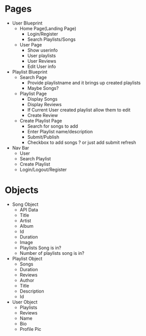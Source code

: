Pages
=====
-   User Blueprint
    -   Home Page(Landing Page) 
        -   Login/Register
        -   Search Playlists/Songs
    -   User Page
        -   Show userinfo
        -   User playlists
        -   User Reviews
        -   Edit User info
-   Playlist Blueprint
    -   Search Page
        -   Provide playlistname and it brings up created playlists
        -   Maybe Songs?
    -   Playlist Page
        -   Display Songs
        -   Display Reviews
        -   If Current User created playlist allow them to edit
        -   Create Review
    -   Create Playlist Page
        -   Search for songs to add
        -   Enter Playlist name/description
        -   Submit/Publish
        -   Checkbox to add songs ? or just add submit refresh
-   Nav Bar
    -   User
    -   Search Playlist
    -   Create Playlist
    -   Login/Logout/Register

Objects
=======

-   Song Object
    -   API Data
    -   Title
    -   Artist
    -   Album
    -   Id
    -   Duration
    -   Image
    -   Playlists Song is in?
    -   Number of playlists song is in?
-   Playlist Object
    -   Songs
    -   Duration
    -   Reviews
    -   Author
    -   Title
    -   Description
    -   Id
-   User Object
    -   Playlists
    -   Reviews
    -   Name
    -   Bio
    -   Profile Pic
